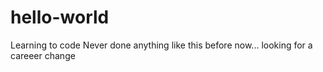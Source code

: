 # hello-world
Learning to code
Never done anything like this before now... looking for a careeer change

